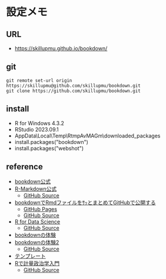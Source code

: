 # 設定メモ

## URL
  - https://skillupmu.github.io/bookdown/

## git
``` 
git remote set-url origin https://skillupmu@github.com/skillupmu/bookdown.git
git clone https://github.com/skillupmu/bookdown.git
```

## install
 - R for Windows 4.3.2
 - RStudio 2023.09.1
 - AppData\Local\Temp\RtmpAvMAGm\downloaded_packages
 - install.packages("bookdown")
 - install.packages("webshot")

## reference
 - [bookdown公式](https://bookdown.org/yihui/bookdown/)
 - [R-Markdown公式](https://bookdown.org/yihui/rmarkdown/)
   - [GitHub Source](https://github.com/rstudio/rmarkdown-book)   
 - [bookdownでRmdファイルをｻｯとまとめてGitHubで公開する](https://qiita.com/nozma/items/489497fe246ff8533bf9)
   - [GitHub Pages](https://nozma.github.io/bookdown_test/first-section.html)
   - [GitHub Source](https://github.com/nozma/bookdown_test/tree/master)
 - [R for Data Science](https://r4ds.had.co.nz/index.html)
   - [GitHub Source](https://github.com/hadley/r4ds)
 - [bookdownの体験](https://elated-bhaskara-158b83.netlify.app/)
 - [bookdownの体験2](https://izunyan.github.io/practice-bookdown-minimal/index.html)
   - [GitHub Source](https://github.com/izunyan/practice-bookdown-minimal)
 - [テンプレート](https://github.com/jtr13/bookdown-template)
 - [Rで計量政治学入門](https://shohei-doi.github.io/quant_polisci/index.html)
   - [GitHub Source](https://github.com/shohei-doi/quant_polisci)



